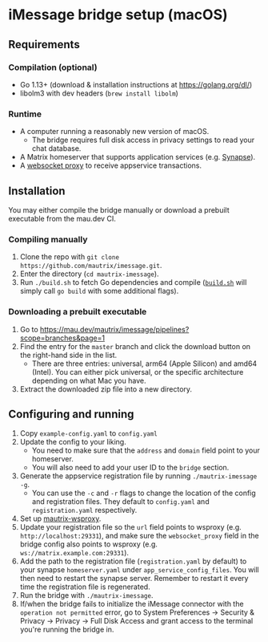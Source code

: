 # iMessage bridge setup (macOS)
## Requirements
### Compilation (optional)
* Go 1.13+ (download & installation instructions at <https://golang.org/dl/>)
* libolm3 with dev headers (`brew install libolm`)

### Runtime
* A computer running a reasonably new version of macOS.
  * The bridge requires full disk access in privacy settings to read your chat
    database.
* A Matrix homeserver that supports application services
  (e.g. [Synapse](https://github.com/matrix-org/synapse)).
* A [websocket proxy](https://github.com/mautrix/wsproxy) to receive
  appservice transactions.

## Installation
You may either compile the bridge manually or download a prebuilt executable
from the mau.dev CI.

### Compiling manually
1. Clone the repo with `git clone https://github.com/mautrix/imessage.git`.
2. Enter the directory (`cd mautrix-imessage`).
3. Run `./build.sh` to fetch Go dependencies and compile
   ([`build.sh`](https://github.com/mautrix/imessage/blob/master/build.sh)
   will simply call `go build` with some additional flags).

### Downloading a prebuilt executable
1. Go to https://mau.dev/mautrix/imessage/pipelines?scope=branches&page=1
2. Find the entry for the `master` branch and click the download button on the
   right-hand side in the list.
   * There are three entries: universal, arm64 (Apple Silicon) and amd64 (Intel).
     You can either pick universal, or the specific architecture depending on
     what Mac you have.
3. Extract the downloaded zip file into a new directory.

## Configuring and running
1. Copy `example-config.yaml` to `config.yaml`
2. Update the config to your liking.
   * You need to make sure that the `address` and `domain` field point to your
     homeserver.
   * You will also need to add your user ID to the `bridge` section.
3. Generate the appservice registration file by running `./mautrix-imessage -g`.
   * You can use the `-c` and `-r` flags to change the location of the config
     and registration files. They default to `config.yaml` and
     `registration.yaml` respectively.
4. Set up [mautrix-wsproxy](https://github.com/mautrix/wsproxy).
5. Update your registration file so the `url` field points to wsproxy (e.g.
   `http://localhost:29331`), and make sure the `websocket_proxy` field in the
   bridge config also points to wsproxy (e.g. `ws://matrix.example.com:29331`).
6. Add the path to the registration file (`registration.yaml` by default) to
   your synapse `homeserver.yaml` under `app_service_config_files`. You will
   then need to restart the synapse server. Remember to restart it every time
   the registration file is regenerated.
7. Run the bridge with `./mautrix-imessage`.
8. If/when the bridge fails to initialize the iMessage connector with the
   `operation not permitted` error, go to System Preferences -> Security &
   Privacy -> Privacy -> Full Disk Access and grant access to the terminal
   you're running the bridge in.
